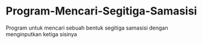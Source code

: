 # Program-Mencari-Segitiga-Samasisi
Program untuk mencari sebuah bentuk segitiga samasisi dengan menginputkan ketiga sisinya
